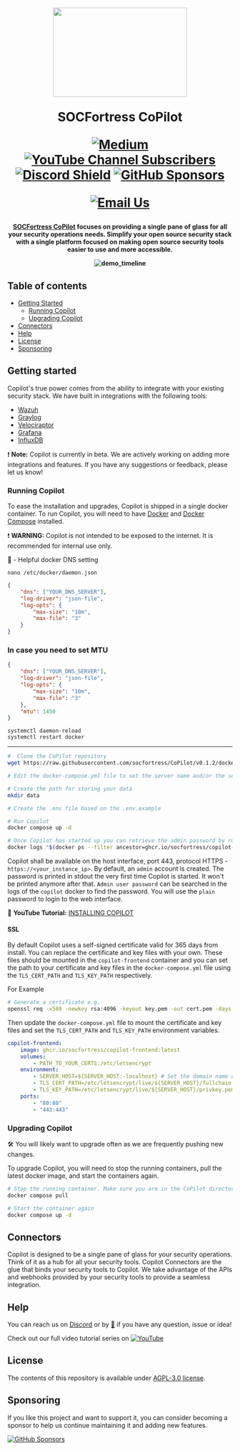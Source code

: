 <h1 align="center">

<a href="https://www.socfortress.co"><img src="frontend/src/assets/images/socfortress_logo.svg" width="300" height="200"></a>

SOCFortress CoPilot

[![Medium](https://img.shields.io/badge/Medium-12100E?style=for-the-badge&logo=medium&logoColor=white)](https://socfortress.medium.com/)
[![YouTube Channel Subscribers](https://img.shields.io/youtube/channel/subscribers/UC4EUQtTxeC8wGrKRafI6pZg)](https://www.youtube.com/@taylorwalton_socfortress/videos)
[![Discord Shield](https://discordapp.com/api/guilds/871419379999469568/widget.png?style=shield)](https://discord.gg/UN3pNBzaEQ)
[![GitHub Sponsors](https://img.shields.io/badge/sponsor-30363D?style=for-the-badge&logo=GitHub-Sponsors&logoColor=#EA4AAA)](https://github.com/sponsors/taylorwalton)


[![Email Us](https://img.shields.io/badge/📧%20Email%20Us-We're%20Here%20to%20Help!-orange?style=for-the-badge)](https://www.socfortress.co/contact_form.html)


</h1><h4 align="center">

[SOCFortress CoPilot](https://www.socfortress.co) focuses on providing a single pane of glass for all your security operations needs. Simplify your open source security stack with a single platform focused on making open source security tools easier to use and more accessible.

![demo_timeline](frontend/src/assets/images/copilot_gif.gif)

## Table of contents

-   [Getting Started](#getting-started)
    -   [Running Copilot](#runnning-copilot)
    -   [Upgrading Copilot](#upgrading-copilot)
-   [Connectors](#connectors)
-   [Help](#help)
-   [License](#license)
-   [Sponsoring](#sponsoring)

## Getting started

Copilot's true power comes from the ability to integrate with your existing security stack. We have built in integrations with the following tools:

-   [Wazuh](https://wazuh.com/)
-   [Graylog](https://www.graylog.org/)
-   [Velociraptor](https://docs.velociraptor.app/)
-   [Grafana](https://grafana.com/)
-   [InfluxDB](https://www.influxdata.com/)

❗️ **Note:** Copilot is currently in beta. We are actively working on adding more integrations and features. If you have any suggestions or feedback, please let us know!

### Running Copilot

To ease the installation and upgrades, Copilot is shipped in a single docker container. To run Copilot, you will need to have [Docker](https://docs.docker.com/get-docker/) and [Docker Compose](https://docs.docker.com/compose/install/) installed.

❗ **WARNING:** Copilot is not intended to be exposed to the internet. It is recommended for internal use only.

🔴 - Helpful docker DNS setting

```
nano /etc/docker/daemon.json
```

```json
{
	"dns": ["YOUR_DNS_SERVER"],
	"log-driver": "json-file",
	"log-opts": {
		"max-size": "10m",
		"max-file": "3"
	}
}
```

### In case you need to set MTU

```json
{
	"dns": ["YOUR_DNS_SERVER"],
	"log-driver": "json-file",
	"log-opts": {
		"max-size": "10m",
		"max-file": "3"
	},
	"mtu": 1450
}
```

```
systemctl daemon-reload
systemctl restart docker
```

---

```bash
#  Clone the CoPilot repository
wget https://raw.githubusercontent.com/socfortress/CoPilot/v0.1.2/docker-compose.yml

# Edit the docker-compose.yml file to set the server name and/or the services you want to use

# Create the path for storing your data
mkdir data

# Create the .env file based on the .env.example

# Run Copilot
docker compose up -d

# Once Copilot has started up you can retrieve the admin password by running the following command (Only accessible the first time Copilot is started up)
docker logs "$(docker ps --filter ancestor=ghcr.io/socfortress/copilot-backend:latest --format "{{.ID}}")" 2>&1 | grep "Admin user password"
```

Copilot shall be available on the host interface, port 443, protocol HTTPS - `https://<your_instance_ip>`.
By default, an `admin` account is created. The password is printed in stdout the very first time Copilot is started. It won't be printed anymore after that.
`Admin user password` can be searched in the logs of the `copilot` docker to find the password. You will use the `plain` password to login to the web interface.

🚀 **YouTube Tutorial:** [INSTALLING COPILOT](https://youtu.be/7dUHSMWWTuY?si=lRbn4tBHnyKmiTka)

#### SSL

By default Copilot uses a self-signed certificate valid for 365 days from install. You can replace the certificate and
key files with your own. These files should be mounted in the `copilot-frontend` container and you can set the path to
your certificate and key files in the `docker-compose.yml` file using the `TLS_CERT_PATH` and `TLS_KEY_PATH`
respectively.

For Example

```bash
# Generate a certificate e.g.
openssl req -x509 -newkey rsa:4096 -keyout key.pem -out cert.pem -days 365
```

Then update the `docker-compose.yml` file to mount the certificate and key files and set the `TLS_CERT_PATH` and `TLS_KEY_PATH` environment variables.

```yaml
copilot-frontend:
    image: ghcr.io/socfortress/copilot-frontend:latest
    volumes:
        - PATH_TO_YOUR_CERTS:/etc/letsencrypt
    environment:
        - SERVER_HOST=${SERVER_HOST:-localhost} # Set the domain name of your server
        - TLS_CERT_PATH=/etc/letsencrypt/live/${SERVER_HOST}/fullchain.pem # Set the path to your certificate
        - TLS_KEY_PATH=/etc/letsencrypt/live/${SERVER_HOST}/privkey.pem # Set the path to your key
    ports:
        - "80:80"
        - "443:443"
```

### Upgrading Copilot

🛠 You will likely want to upgrade often as we are frequently pushing new changes.

To upgrade Copilot, you will need to stop the running containers, pull the latest docker image, and start the containers again.

```bash
# Stop the running container. Make sure you are in the CoPilot directory
docker compose pull

# Start the container again
docker compose up -d
```

## Connectors

Copilot is designed to be a single pane of glass for your security operations. Think of it as a hub for all your security tools. Copilot Connectors are the glue that binds your security tools to Copilot. We take advantage of the APIs and webhooks provided by your security tools to provide a seamless integration.

## Help

You can reach us on [Discord](https://discord.gg/UN3pNBzaEQ) or by [📧](mailto:info@socfortress.co) if you have any question, issue or idea!

Check out our full video tutorial series on [![YouTube](https://img.shields.io/badge/YouTube-%23FF0000.svg?style=for-the-badge&logo=YouTube&logoColor=white)](https://www.youtube.com/watch?v=qQbex2zAhWI&list=PLB6hQ_WpB6U0e5oSLXJMcxmSzz7n3zvD-&ab_channel=TaylorWalton)

## License

The contents of this repository is available under [AGPL-3.0 license](LICENSE.txt).

## Sponsoring

If you like this project and want to support it, you can consider becoming a sponsor to help us continue maintaining it and adding new features.

[![GitHub Sponsors](https://img.shields.io/badge/sponsor-30363D?style=for-the-badge&logo=GitHub-Sponsors&logoColor=#EA4AAA)](https://github.com/sponsors/taylorwalton)
